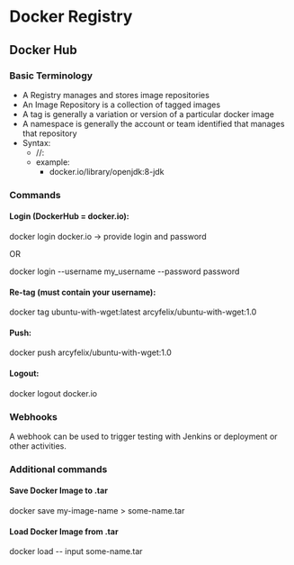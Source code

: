 # Docker Registry
## Docker Hub
### Basic Terminology
- A Registry manages and stores image repositories
- An Image Repository is a collection of tagged images
- A tag is generally a variation or version of a particular docker image
- A namespace is generally the account or team identified that manages that repository
- Syntax:
  - <registry>/<namespace>/<repository-name>:<tag>
  - example:
    - docker.io/library/openjdk:8-jdk

### Commands
#### Login (DockerHub = docker.io):
docker login docker.io -> provide login and password

OR 

docker login --username my_username --password password

#### Re-tag (must contain your username):
docker tag ubuntu-with-wget:latest arcyfelix/ubuntu-with-wget:1.0

#### Push:
docker push arcyfelix/ubuntu-with-wget:1.0

#### Logout:
docker logout docker.io

### Webhooks
A webhook can be used to trigger testing with Jenkins or deployment or other activities.

### Additional commands
#### Save Docker Image to .tar
docker save my-image-name > some-name.tar

#### Load Docker Image from .tar
docker load -- input some-name.tar